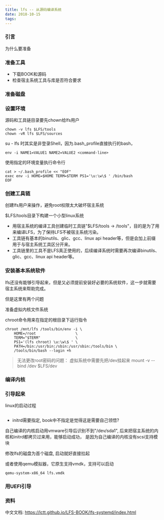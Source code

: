 ```yaml
---
title: lfs -- 从源码编译系统
date: 2018-10-15
tags:
---
```


### 引言

为什么要准备

### 准备工具

- 下载BOOK和源码
- 检查宿主系统工具与库是否符合要求

### 准备磁盘


### 设置环境

源码和工具链目录要先chown给lfs用户

~~~
chown -v lfs $LFS/tools
chown -vR lfs $LFS/sources
~~~

su - lfs 时其实是非登录Shell，因为.bash_profile直接执行的bash，

~~~
env -i NAME1=VALUE1 NAME2=VALUE2 <command-line>
~~~

使用指定的环境变量执行命令行<command-line>

~~~
cat > ~/.bash_profile << "EOF"
exec env -i HOME=$HOME TERM=$TERM PS1='\u:\w\$ ' /bin/bash
EOF
~~~

### 创建工具链

创建lfs用户来操作，避免root权限太大破坏宿主系统

$LFS/tools目录下构建一个小型linux系统

- 用宿主系统的编译工具创建临时工具链"$LFS/tools -> /tools"，目的是为了用来编译LFS，为了保持LFS不被宿主系统污染。
- 工具链有基本的binutils、glic、gcc、linux api header等，但是会加上前缀用于与宿主系统工具区分开来。
- 工具链里的工具不是LFS真正使用的，后续编译系统时需要再次编译binutils、glic、gcc、linux api header等。

### 安装基本系统软件

lfs还没有能够引导起来，但是又必须提前安装好必要的系统软件，这一步就需要宿主系统来帮助完成。

但是这里有两个问题

准备虚拟内核文件系统

chroot命令用来在指定的根目录下运行指令

~~~
chroot /mnt/lfs /tools/bin/env -i \
    HOME=/root                  \
    TERM="$TERM"                \
    PS1='(lfs chroot) \u:\w\$ ' \
    PATH=/bin:/usr/bin:/sbin:/usr/sbin:/tools/bin \
    /tools/bin/bash --login +h
~~~

> 无法更改root密码的问题：
> 虚拟系统中需要先把/dev挂起来 mount -v --bind /dev $LFS/dev

### 编译内核



### 引导起来

linux的启动过程

~~~

~~~

- initrd需要指定, book中不指定是觉得这是需要自己领悟?

自己编译的内核启动用vmware引导后识别不到"/dev/sda1", 后来把宿主系统的内核和initrd都拷贝过来用，能够启动成功，
是因为自己编译的内核没有scsi支持模块

修改lfs的磁盘为首个磁盘, 启动就好直接拉起

或者使用qemu模拟器，它原生支持vmdk，支持可以启动

~~~
qemu-system-x86_64 lfs.vmdk
~~~

### 用UEFI引导



### 资料

中文文档:
https://lctt.github.io/LFS-BOOK/lfs-systemd/index.html